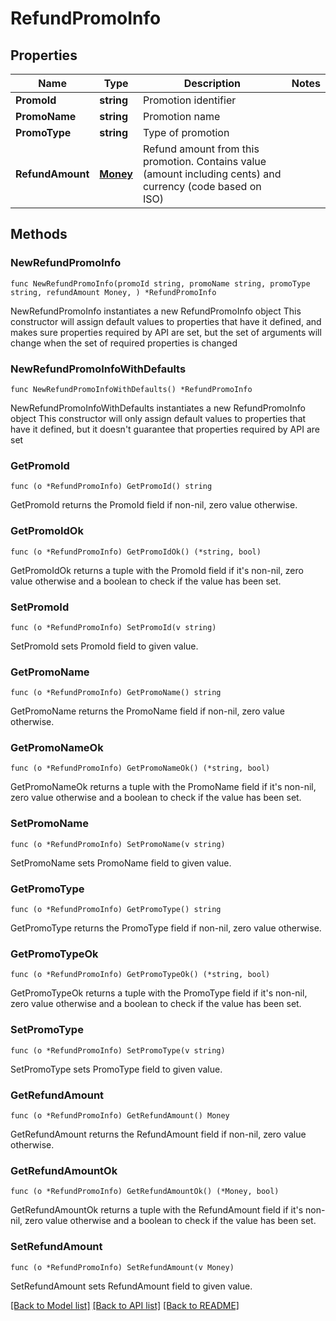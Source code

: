 # RefundPromoInfo

## Properties

Name | Type | Description | Notes
------------ | ------------- | ------------- | -------------
**PromoId** | **string** | Promotion identifier | 
**PromoName** | **string** | Promotion name | 
**PromoType** | **string** | Type of promotion | 
**RefundAmount** | [**Money**](Money.md) | Refund amount from this promotion. Contains value (amount including cents) and currency (code based on ISO) | 

## Methods

### NewRefundPromoInfo

`func NewRefundPromoInfo(promoId string, promoName string, promoType string, refundAmount Money, ) *RefundPromoInfo`

NewRefundPromoInfo instantiates a new RefundPromoInfo object
This constructor will assign default values to properties that have it defined,
and makes sure properties required by API are set, but the set of arguments
will change when the set of required properties is changed

### NewRefundPromoInfoWithDefaults

`func NewRefundPromoInfoWithDefaults() *RefundPromoInfo`

NewRefundPromoInfoWithDefaults instantiates a new RefundPromoInfo object
This constructor will only assign default values to properties that have it defined,
but it doesn't guarantee that properties required by API are set

### GetPromoId

`func (o *RefundPromoInfo) GetPromoId() string`

GetPromoId returns the PromoId field if non-nil, zero value otherwise.

### GetPromoIdOk

`func (o *RefundPromoInfo) GetPromoIdOk() (*string, bool)`

GetPromoIdOk returns a tuple with the PromoId field if it's non-nil, zero value otherwise
and a boolean to check if the value has been set.

### SetPromoId

`func (o *RefundPromoInfo) SetPromoId(v string)`

SetPromoId sets PromoId field to given value.


### GetPromoName

`func (o *RefundPromoInfo) GetPromoName() string`

GetPromoName returns the PromoName field if non-nil, zero value otherwise.

### GetPromoNameOk

`func (o *RefundPromoInfo) GetPromoNameOk() (*string, bool)`

GetPromoNameOk returns a tuple with the PromoName field if it's non-nil, zero value otherwise
and a boolean to check if the value has been set.

### SetPromoName

`func (o *RefundPromoInfo) SetPromoName(v string)`

SetPromoName sets PromoName field to given value.


### GetPromoType

`func (o *RefundPromoInfo) GetPromoType() string`

GetPromoType returns the PromoType field if non-nil, zero value otherwise.

### GetPromoTypeOk

`func (o *RefundPromoInfo) GetPromoTypeOk() (*string, bool)`

GetPromoTypeOk returns a tuple with the PromoType field if it's non-nil, zero value otherwise
and a boolean to check if the value has been set.

### SetPromoType

`func (o *RefundPromoInfo) SetPromoType(v string)`

SetPromoType sets PromoType field to given value.


### GetRefundAmount

`func (o *RefundPromoInfo) GetRefundAmount() Money`

GetRefundAmount returns the RefundAmount field if non-nil, zero value otherwise.

### GetRefundAmountOk

`func (o *RefundPromoInfo) GetRefundAmountOk() (*Money, bool)`

GetRefundAmountOk returns a tuple with the RefundAmount field if it's non-nil, zero value otherwise
and a boolean to check if the value has been set.

### SetRefundAmount

`func (o *RefundPromoInfo) SetRefundAmount(v Money)`

SetRefundAmount sets RefundAmount field to given value.



[[Back to Model list]](../README.md#documentation-for-models) [[Back to API list]](../README.md#documentation-for-api-endpoints) [[Back to README]](../README.md)


